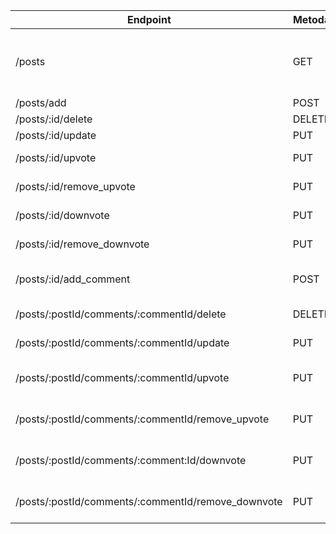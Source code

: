 | Endpoint                                           | Metoda | Opis                                              |
|----------------------------------------------------|--------|---------------------------------------------------|
| /posts                                             | GET    | Pobierz wszystkie posty i informacje na ich temat |
| /posts/add                                         | POST   | Dodaj post                                        |
| /posts/:id/delete                                  | DELETE | Usuń post                                         |
| /posts/:id/update                                  | PUT    | Edytuj post                                       |
| /posts/:id/upvote                                  | PUT    | Dodaj łapkę w górę                                |
| /posts/:id/remove_upvote                           | PUT    | Usuń łapkę w górę                                 |
| /posts/:id/downvote                                | PUT    | Dodaj łapkę w dół                                 |
| /posts/:id/remove_downvote                         | PUT    | Usuń łapkę w dół                                  |
| /posts/:id/add_comment                             | POST   | Dodaj komentarz do postu                          |
| /posts/:postId/comments/:commentId/delete          | DELETE | Usuń komentarz                                    |
| /posts/:postId/comments/:commentId/update          | PUT    | Edytuj komentarz                                  |
| /posts/:postId/comments/:commentId/upvote          | PUT    | Dodaj komentarzowi łapkę w górę                   |
| /posts/:postId/comments/:commentId/remove_upvote   | PUT    | Usuń komentarzowi łapkę w górę                    |
| /posts/:postId/comments/:comment:Id/downvote       | PUT    | Dodaj komentarzowi łapkę w dół                    |
| /posts/:postId/comments/:commentId/remove_downvote | PUT    | Usuń komentarzowi łapkę w dół                     |